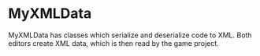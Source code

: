 # MyXMLData
MyXMLData has classes which serialize and deserialize code to XML.
Both editors create XML data, which is then read by the game project.
